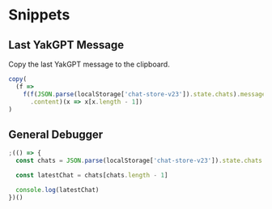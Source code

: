 # Snippets

## Last YakGPT Message

Copy the last YakGPT message to the clipboard.

```js
copy(
  (f =>
    f(f(JSON.parse(localStorage['chat-store-v23']).state.chats).messages)
      .content)(x => x[x.length - 1])
)
```

## General Debugger

```js
;(() => {
  const chats = JSON.parse(localStorage['chat-store-v23']).state.chats

  const latestChat = chats[chats.length - 1]

  console.log(latestChat)
})()
```
